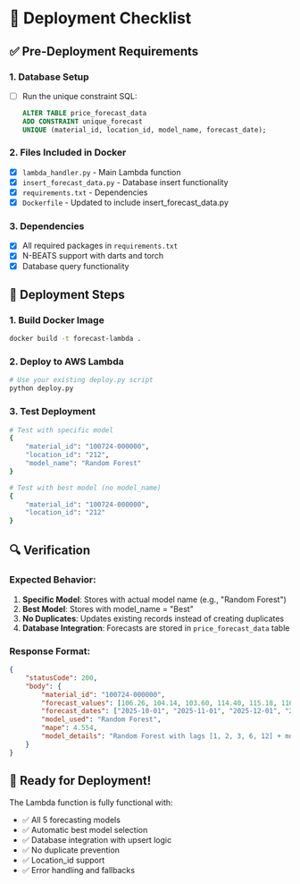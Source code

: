 # 🚀 Deployment Checklist

## ✅ **Pre-Deployment Requirements**

### **1. Database Setup**
- [ ] Run the unique constraint SQL:
  ```sql
  ALTER TABLE price_forecast_data 
  ADD CONSTRAINT unique_forecast 
  UNIQUE (material_id, location_id, model_name, forecast_date);
  ```

### **2. Files Included in Docker**
- [x] `lambda_handler.py` - Main Lambda function
- [x] `insert_forecast_data.py` - Database insert functionality
- [x] `requirements.txt` - Dependencies
- [x] `Dockerfile` - Updated to include insert_forecast_data.py

### **3. Dependencies**
- [x] All required packages in `requirements.txt`
- [x] N-BEATS support with darts and torch
- [x] Database query functionality

## 🎯 **Deployment Steps**

### **1. Build Docker Image**
```bash
docker build -t forecast-lambda .
```

### **2. Deploy to AWS Lambda**
```bash
# Use your existing deploy.py script
python deploy.py
```

### **3. Test Deployment**
```bash
# Test with specific model
{
    "material_id": "100724-000000",
    "location_id": "212",
    "model_name": "Random Forest"
}

# Test with best model (no model_name)
{
    "material_id": "100724-000000",
    "location_id": "212"
}
```

## 🔍 **Verification**

### **Expected Behavior:**
1. **Specific Model**: Stores with actual model name (e.g., "Random Forest")
2. **Best Model**: Stores with model_name = "Best"
3. **No Duplicates**: Updates existing records instead of creating duplicates
4. **Database Integration**: Forecasts are stored in `price_forecast_data` table

### **Response Format:**
```json
{
    "statusCode": 200,
    "body": {
        "material_id": "100724-000000",
        "forecast_values": [106.26, 104.14, 103.60, 114.40, 115.18, 116.77],
        "forecast_dates": ["2025-10-01", "2025-11-01", "2025-12-01", "2026-01-01", "2026-02-01", "2026-03-01"],
        "model_used": "Random Forest",
        "mape": 4.554,
        "model_details": "Random Forest with lags [1, 2, 3, 6, 12] + month/year features"
    }
}
```

## 🎉 **Ready for Deployment!**

The Lambda function is fully functional with:
- ✅ All 5 forecasting models
- ✅ Automatic best model selection
- ✅ Database integration with upsert logic
- ✅ No duplicate prevention
- ✅ Location_id support
- ✅ Error handling and fallbacks

